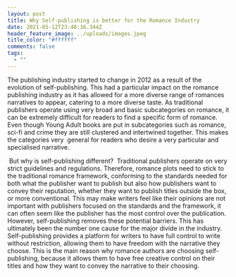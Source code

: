 ```yaml
---
layout: post
title: Why Self-publishing is better for the Romance Industry
date: 2021-05-12T23:48:16.344Z
header_feature_image: ../uploads/images.jpeg
title_color: "#ffffff"
comments: false
tags:
  - ""
---
```

The publishing industry started to change in 2012 as a result of the evolution of self-publishing. This had a particular impact on the romance publishing industry as it has allowed for a more diverse range of romances narratives to appear, catering to a more diverse taste. As traditional publishers operate using very broad and basic subcategories on romance, it can be extremely difficult for readers to find a specific form of romance. Even though Young Adult books are put in subcategories such as romance, sci-fi and crime they are still clustered and intertwined together. This makes the categories very  general for readers who desire a very particular and specialised narrative. 

 But why is self-publishing different?  Traditional publishers operate on very strict guidelines and regulations. Therefore, romance plots need to stick to the traditional romance framework, conforming to the standards needed for both what the publisher want to publish but also how publishers want to convey their reputation, whether they want to publish titles outside the box, or more conventional. This may make writers feel like their opinions are not important with publishers focused on the standards and the framework, it can often seem like the publisher has the most control over the publication. However, self-publishing removes these potential barriers. This has ultimately been the number one cause for the major divide in the industry. Self-publishing provides a platform for writers to have full control to write without restriction, allowing them to have freedom with the narrative they choose. This is the main reason why romance authors are choosing self-publishing, because it allows them to have free creative control on their titles and how they want to convey the narrative to their choosing.